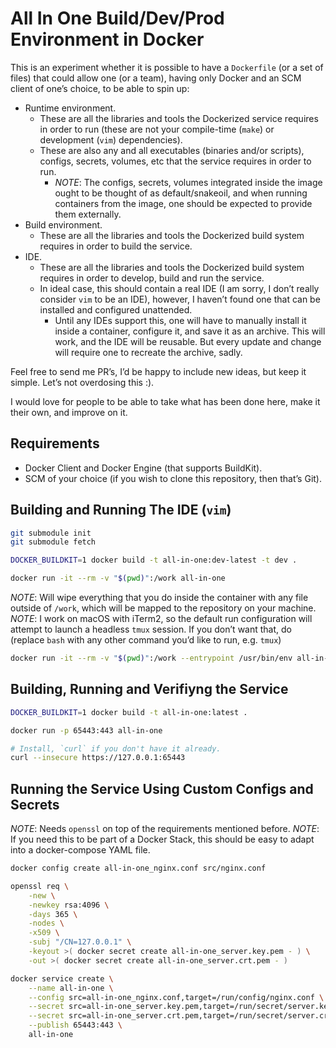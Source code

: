 # All In One Build/Dev/Prod Environment in Docker
This is an experiment whether it is possible to have a `Dockerfile` (or a set of files) that could allow one (or a team), having only Docker and an SCM client of one’s choice, to be able to spin up:
* Runtime environment.
	* These are all the libraries and tools the Dockerized service requires in order to run (these are not your compile-time (`make`) or development (`vim`) dependencies).
	* These are also any and all executables (binaries and/or scripts), configs, secrets, volumes, etc that the service requires in order to run.
		* _NOTE_: The configs, secrets, volumes integrated inside the image ought to be thought of as default/snakeoil, and when running containers from the image, one should be expected to provide them externally.
* Build environment.
	* These are all the libraries and tools the Dockerized build system requires in order to build the service.
* IDE.
	* These are all the libraries and tools the Dockerized build system requires in order to develop, build and run the service.
	* In ideal case, this should contain a real IDE (I am sorry, I don’t really consider `vim` to be an IDE), however, I haven’t found one that can be installed and configured unattended.
		* Until any IDEs support this, one will have to manually install it inside a container, configure it, and save it as an archive. This will work, and the IDE will be reusable. But every update and change will require one to recreate the archive, sadly.

Feel free to send me PR’s, I’d be happy to include new ideas, but keep it simple. Let’s not overdosing this :).

I would love for people to be able to take what has been done here, make it their own, and improve on it.

## Requirements
* Docker Client and Docker Engine (that supports BuildKit).
* SCM of your choice (if you wish to clone this repository, then that’s Git).

## Building and Running The IDE (`vim`)
```bash
git submodule init
git submodule fetch

DOCKER_BUILDKIT=1 docker build -t all-in-one:dev-latest -t dev .

docker run -it --rm -v "$(pwd)":/work all-in-one
```
_NOTE_: Will wipe everything that you do inside the container with any file outside of `/work`, which will be mapped to the repository on your machine.
_NOTE_: I work on macOS with iTerm2, so the default run configuration will attempt to launch a headless `tmux` session. If you don’t want that, do (replace `bash` with any other command you’d like to run, e.g. `tmux`)
```bash
docker run -it --rm -v "$(pwd)":/work --entrypoint /usr/bin/env all-in-one bash
```

## Building, Running and Verifiyng the Service
```bash
DOCKER_BUILDKIT=1 docker build -t all-in-one:latest .

docker run -p 65443:443 all-in-one

# Install, `curl` if you don't have it already.
curl --insecure https://127.0.0.1:65443
```

## Running the Service Using Custom Configs and Secrets
_NOTE_: Needs `openssl` on top of the requirements mentioned before.
_NOTE_: If you need this to be part of a Docker Stack, this should be easy to adapt into a docker-compose YAML file.
```bash
docker config create all-in-one_nginx.conf src/nginx.conf

openssl req \
	-new \
	-newkey rsa:4096 \
	-days 365 \
	-nodes \
	-x509 \
	-subj "/CN=127.0.0.1" \
	-keyout >( docker secret create all-in-one_server.key.pem - ) \
	-out >( docker secret create all-in-one_server.crt.pem - )

docker service create \
	--name all-in-one \
	--config src=all-in-one_nginx.conf,target=/run/config/nginx.conf \
	--secret src=all-in-one_server.key.pem,target=/run/secret/server.key.pem \
	--secret src=all-in-one_server.crt.pem,target=/run/secret/server.crt.pem \
	--publish 65443:443 \
	all-in-one
```